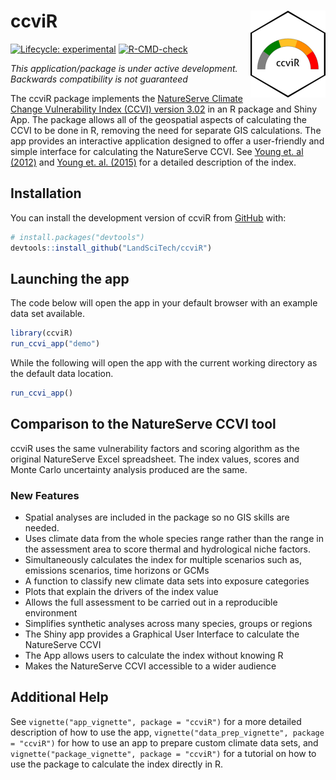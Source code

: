 
<!-- README.md is generated from README.Rmd. Please edit that file -->

# ccviR <a href="https://landscitech.github.io/ccviR/"><img src="man/figures/logo.png" align="right" height="139" /></a>

<!-- badges: start -->

[![Lifecycle:
experimental](https://img.shields.io/badge/lifecycle-experimental-orange.svg)](https://lifecycle.r-lib.org/articles/stages.html#experimental)
[![R-CMD-check](https://github.com/LandSciTech/ccviR/workflows/R-CMD-check/badge.svg)](https://github.com/LandSciTech/ccviR/actions)
<!-- badges: end -->

*This application/package is under active development. Backwards
compatibility is not guaranteed*

The ccviR package implements the [NatureServe Climate Change
Vulnerability Index (CCVI) version
3.02](https://www.natureserve.org/conservation-tools/climate-change-vulnerability-index)
in an R package and Shiny App. The package allows all of the geospatial
aspects of calculating the CCVI to be done in R, removing the need for
separate GIS calculations. The app provides an interactive application
designed to offer a user-friendly and simple interface for calculating
the NatureServe CCVI. See [Young et. al
(2012)](https://www.degruyter.com/document/doi/10.7208/9780226074641-007/html)
and [Young et. al. (2015)](https://doi.org/10.1002/wsb.478) for a
detailed description of the index.

## Installation

You can install the development version of ccviR from
[GitHub](https://github.com/) with:

``` r
# install.packages("devtools")
devtools::install_github("LandSciTech/ccviR")
```

## Launching the app

The code below will open the app in your default browser with an example
data set available.

``` r
library(ccviR)
run_ccvi_app("demo")
```

While the following will open the app with the current working directory
as the default data location.

``` r
run_ccvi_app()
```

## Comparison to the NatureServe CCVI tool

ccviR uses the same vulnerability factors and scoring algorithm as the
original NatureServe Excel spreadsheet. The index values, scores and
Monte Carlo uncertainty analysis produced are the same.

### New Features

-   Spatial analyses are included in the package so no GIS skills are
    needed.
-   Uses climate data from the whole species range rather than the range
    in the assessment area to score thermal and hydrological niche
    factors.
-   Simultaneously calculates the index for multiple scenarios such as,
    emissions scenarios, time horizons or GCMs
-   A function to classify new climate data sets into exposure
    categories
-   Plots that explain the drivers of the index value
-   Allows the full assessment to be carried out in a reproducible
    environment
-   Simplifies synthetic analyses across many species, groups or regions
-   The Shiny app provides a Graphical User Interface to calculate the
    NatureServe CCVI
-   The App allows users to calculate the index without knowing R
-   Makes the NatureServe CCVI accessible to a wider audience

## Additional Help

See `vignette("app_vignette", package = "ccviR")` for a more detailed
description of how to use the app,
`vignette("data_prep_vignette", package = "ccviR")` for how to use an
app to prepare custom climate data sets, and
`vignette("package_vignette", package = "ccviR")` for a tutorial on how
to use the package to calculate the index directly in R.
